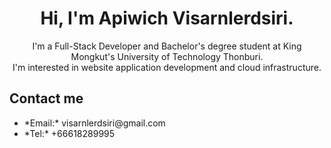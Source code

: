 <h1 align="center">Hi, I'm Apiwich Visarnlerdsiri.</h1>
<p align="center">I'm a Full-Stack Developer and Bachelor's degree student at King Mongkut's University of Technology Thonburi.<br> I'm interested in website application development and cloud infrastructure.</p>

<h2>Contact me</h2>
<ul>
  <li>*Email:* visarnlerdsiri@gmail.com</li>
  <li>*Tel:* +66618289995</li>
</ul>
